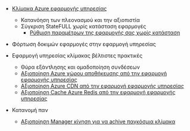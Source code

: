 * [Κλίμακα Azure εφαρμογής υπηρεσίας](../articles/app-service-web/web-sites-scale.md)
    * Κατανόηση των πλεονασμού και την αξιοπιστία
    * Σύγκριση StateFULL χωρίς κατάσταση εφαρμογές
        * [Ρύθμιση παραμέτρων της εφαρμογής σας χωρίς κατάσταση](/blog/disabling-arrs-instance-affinity-in-windows-azure-web-sites/)

* Φόρτωση δοκιμών εφαρμογές στην εφαρμογή υπηρεσίας   

* Εφαρμογή υπηρεσίας κλίμακας βέλτιστες πρακτικές
    * Θύρα εξάντλησης και ομαδοποίηση συνδέσεων
    * [Αξιοποίηση Azure χώρου αποθήκευσης από την εφαρμογή εφαρμογής υπηρεσίας](../articles/storage/storage-dotnet-how-to-use-blobs.md)
    * [Αξιοποίηση Azure CDN από την εφαρμογή εφαρμογής υπηρεσίας](../articles/cdn/cdn-overview.md)
    * [Αξιοποίηση Cache Azure Redis από την εφαρμογή εφαρμογής υπηρεσίας](../articles/redis-cache/cache-dotnet-how-to-use-azure-redis-cache.md)

* Κατανομή παν
    * [Αξιοποίηση Manager κίνηση για να achive παγκόσμια κλίμακα](../articles/traffic-manager/traffic-manager-overview.md)
